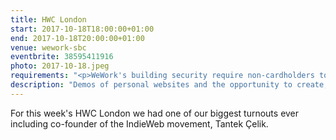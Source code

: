 ```yaml
---
title: HWC London
start: 2017-10-18T18:00:00+01:00
end: 2017-10-18T20:00:00+01:00
venue: wework-sbc
eventbrite: 38595411916
photo: 2017-10-18.jpeg
requirements: "<p>WeWork's building security require non-cardholders to register as guests before being allowed access to the building.</p><p>Please meet at <strong>6pm</strong> sharp at the 30 Stamford Street ground floor reception.</p><p>There are a few different ways you can register for Homebrew Website Club London:</p>"
description: "Demos of personal websites and the opportunity to create, update or experiment on your personal website"
---
```

For this week's HWC London we had one of our biggest turnouts ever including co-founder of the IndieWeb movement, Tantek &Ccedil;elik.